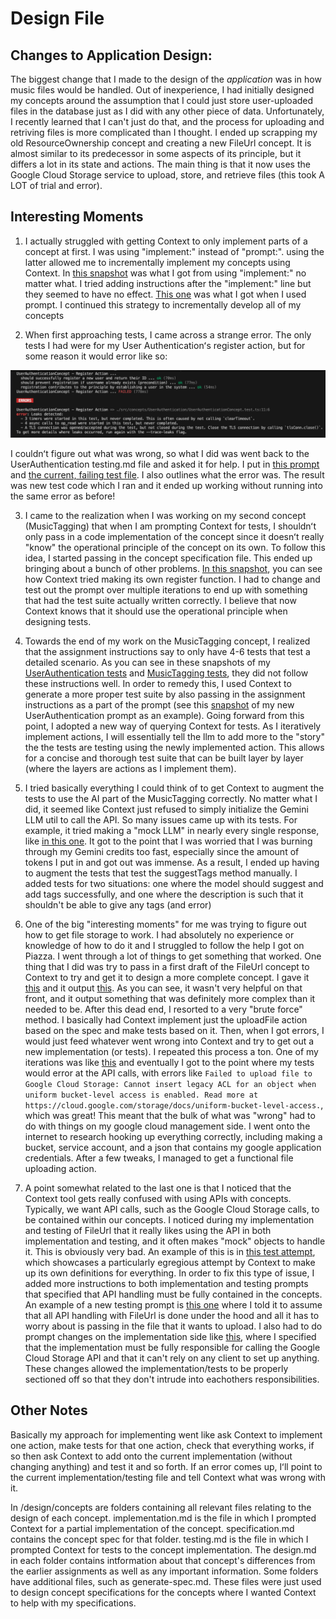 # Design File

## Changes to Application Design:
The biggest change that I made to the design of the *application* was in how music files would be handled. Out of inexperience, I had initially designed my concepts around the assumption that I could just store user-uploaded files in the database just as I did with any other piece of data. Unfortunately, I recently learned that I can't just do that, and the process for uploading and retriving files is more complicated than I thought. I ended up scrapping my old ResourceOwnership concept and creating a new FileUrl concept. It is almost similar to its predecessor in some aspects of its principle, but it differs a lot in its state and actions. The main thing is that it now uses the Google Cloud Storage service to upload, store, and retrieve files (this took A LOT of trial and error).


## Interesting Moments
1. I actually struggled with getting Context to only implement parts of a concept at first. I was using "implement:" instead of "prompt:". using the latter allowed me to incrementally implement my concepts using Context. In [this snapshot](../context/design/concepts/UserAuthentication/implementation.md/steps/response.9eb27d0e.md) was what I got from using "implement:" no matter what. I tried adding instructions after the "implement:" line but they seemed to have no effect. [This one](../context/design/concepts/UserAuthentication/implementation.md/steps/response.e9277c70.md) was what I got when I used prompt. I continued this strategy to incrementally develop all of my concepts

2. When first approaching tests, I came across a strange error. The only tests I had were for my User Authenticationʻs register action, but for some reason it would error like so:

![alt text](/media/error1.png)

I couldnʻt figure out what was wrong, so what I did was went back to the UserAuthentication testing.md file and asked it for help. I put in [this prompt](../context/design/concepts/UserAuthentication/testing.md/steps/prompt.175523c2.md) and [the current, failing test file](../context/design/concepts/UserAuthentication/testing.md/steps/file.d6057bde.md). I also outlines what the error was. The result was new test code which I ran and it ended up working without running into the same error as before!

3. I came to the realization when I was working on my second concept (MusicTagging) that when I am prompting Context for tests, I shouldnʻt only pass in a code implementation of the concept since it doesnʻt really "know" the operational principle of the concept on its own. To follow this idea, I started passing in the concept specification file. This ended up bringing about a bunch of other problems. [In this snapshot](../context/design/concepts/MusicTagging/testing.md/steps/response.6901b8c1.md), you can see how Context tried making its own register function. I had to change and test out the prompt over multiple iterations to end up with something that had the test suite actually written correctly. I believe that now Context knows that it should use the operational principle when designing tests.

4. Towards the end of my work on the MusicTagging concept, I realized that the assignment instructions say to only have 4-6 tests that test a detailed scenario. As you can see in these snapshots of my [UserAuthentication tests](../context/src/concepts/UserAuthentication/UserAuthenticationConcept.test.ts/20251011_141435.4f3cce5e.md) and [MusicTagging tests](../context/src/concepts/MusicTagging/MusicTaggingConcept.test.ts/20251011_210555.ed240fa2.md), they did not follow these instructions well. In order to remedy this, I used Context to generate a more proper test suite by also passing in the assignment instructions as a part of the prompt (see this [snapshot](../context/design/concepts/UserAuthentication/testing.md/steps/prompt.7fc64005.md) of my new UserAuthentication prompt as an example). Going forward from this point, I adopted a new way of querying Context for tests. As I iteratively implement actions, I will essentially tell the llm to add more to the "story" the the tests are testing using the newly implemented action. This allows for a concise and thorough test suite that can be built layer by layer (where the layers are actions as I implement them).

5. I tried basically everything I could think of to get Context to augment the tests to use the AI part of the MusicTagging correctly. No matter what I did, it seemed like Context just refused to simply initialize the Gemini LLM util to call the API. So many issues came up with its tests. For example, it tried making a "mock LLM" in nearly every single response, like [in this one](../context/design/concepts/MusicTagging/testing.md/steps/response.caf51824.md). It got to the point that I was worried that I was burning through my Gemini credits too fast, especially since the amount of tokens I put in and got out was immense. As a result, I ended up having to augment the tests that test the suggestTags method manually. I added tests for two situations: one where the model should suggest and add tags successfully, and one where the description is such that it shouldn't be able to give any tags (and error)

6. One of the big "interesting moments" for me was trying to figure out how to get file storage to work. I had absolutely no experience or knowledge of how to do it and I struggled to follow the help I got on Piazza. I went through a lot of things to get something that worked. One thing that I did was try to pass in a first draft of the FileUrl concept to Context to try and get it to design a more complete concept. I gave it [this](../context/design/concepts/FileUrl/generate-spec.md/steps/Concept.06b4719e.md) and it output [this](../context/design/concepts/FileUrl/generate-spec.md/steps/response.3e48fb32.md). As you can see, it wasn't very helpful on that front, and it output something that was definitely more complex than it needed to be. After this dead end, I resorted to a very "brute force" method. I basically had Context implement just the uploadFile action based on the spec and make tests based on it. Then, when I got errors, I would just feed whatever went wrong into Context and try to get out a new implementation (or tests). I repeated this process a ton. One of my iterations was like [this](../context/design/concepts/FileUrl/implementation.md/steps/response.ce311db3.md) and eventually I got to the point where my tests would error at the API calls, with errors like `Failed to upload file to Google Cloud Storage: Cannot insert legacy ACL for an object when uniform bucket-level access is enabled. Read more at https://cloud.google.com/storage/docs/uniform-bucket-level-access.`, which was great! This meant that the bulk of what was "wrong" had to do with things on my google cloud management side. I went onto the internet to research hooking up everything correctly, including making a bucket, service account, and a json that contains my google application credentials. After a few tweaks, I managed to get a functional file uploading action.

7. A point somewhat related to the last one is that I noticed that the Context tool gets really confused with using APIs with concepts. Typically, we want API calls, such as the Google Cloud Storage calls, to be contained within our concepts. I noticed during my implementation and testing of FileUrl that it really likes using the API in both implementation and testing, and it often makes "mock" objects to handle it. This is obviously very bad. An example of this is in [this test attempt](../context/design/concepts/FileUrl/testing.md/steps/file.cf963c1c.md), which showcases a particularly egregious attempt by Context to make up its own definitions for everything. In order to fix this type of issue, I added more instructions to both implementation and testing prompts that specified that API handling must be fully contained in the concepts. An example of a new testing prompt is [this one](../context/design/concepts/FileUrl/testing.md/steps/prompt.0403a18b.md) where I told it to assume that all API handling with FileUrl is done under the hood and all it has to worry about is passing in the file that it wants to upload. I also had to do prompt changes on the implementation side like [this](../context/design/concepts/FileUrl/implementation.md/steps/prompt.805b4927.md), where I specified that the implementation must be fully responsible for calling the Google Cloud Storage API and that it can't rely on any client to set up anything. These changes allowed the implementation/tests to be properly sectioned off so that they don't intrude into eachothers responsibilities.

## Other Notes

Basically my approach for implementing went like ask Context to implement one action, make tests for that one action, check that everything works, if so then ask Context to add onto the current implementation (without changing anything) and test it and so forth. If an error comes up, Iʻll point to the current implementation/testing file and tell Context what was wrong with it.

In /design/concepts are folders containing all relevant files relating to the design of each concept. implementation.md is the file in which I prompted Context for a partial implementation of the concept. specification.md contains the concept spec for that folder. testing.md is the file in which I prompted Context for tests to the concept implementation. The design.md in each folder contains intformation about that concept's differences from the earlier assignments as well as any important information. Some folders have additional files, such as generate-spec.md. These files were just used to design concept specifications for the concepts where I wanted Context to help with my specifications.
